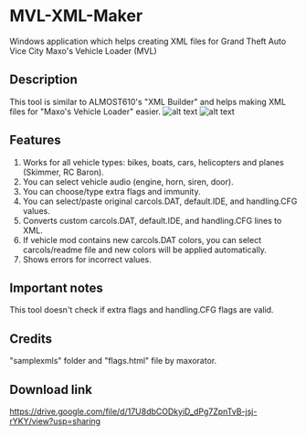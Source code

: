 # MVL-XML-Maker
Windows application which helps creating XML files for Grand Theft Auto Vice City Maxo's Vehicle Loader (MVL)
## Description
This tool is similar to ALMOST610's "XML Builder" and helps making XML files for "Maxo's Vehicle Loader" easier.
![alt text](https://drive.google.com/file/d/1T1a_yn8RxRAq1G05yx5CzL_eyR4oGk4b/view?usp=sharing)
![alt text](https://drive.google.com/file/d/1VGgw9YGfm6I-cgG-R1I7A2-EHTc8hhCt/view?usp=sharing)
## Features
1. Works for all vehicle types: bikes, boats, cars, helicopters and planes (Skimmer, RC Baron).
2. You can select vehicle audio (engine, horn, siren, door).
3. You can choose/type extra flags and immunity.
4. You can select/paste original carcols.DAT, default.IDE, and handling.CFG values.
5. Converts custom carcols.DAT, default.IDE, and handling.CFG lines to XML.
6. If vehicle mod contains new carcols.DAT colors, you can select carcols/readme file and new colors will be applied automatically.
7. Shows errors for incorrect values.
## Important notes
This tool doesn't check if extra flags and handling.CFG flags are valid.
## Credits
"samplexmls" folder and "flags.html" file by maxorator.
## Download link
https://drive.google.com/file/d/17U8dbCODkyiD_dPg7ZpnTvB-jsj-rYKY/view?usp=sharing
